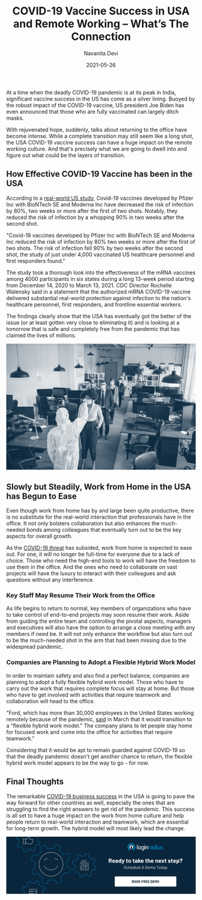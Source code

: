 ﻿---
title: "COVID-19 Vaccine Success in USA and Remote Working – What’s The Connection"
date: "2021-05-26"
coverImage: "COVID-vaccines-for-remote-culture.jpg"
tags: ["loginradius"]
featured: false 
author: "Navanita Devi"
description: "With rejuvenated hope, suddenly, talks about returning to the office have become intense. While a complete transition may still seem like a long shot, the USA COVID-19 vaccine success can have a huge impact on the remote working culture. Let’s find out how!"
metadescription: "Find out how USA’s success with COVID-19 vaccine is helping professionals to get back to office. This success is all set to have a huge impact on the WFM culture."
metatitle: "How USA COVID-19 Vaccine Success can Impact the Remote Working Culture"
---

At a time when the deadly COVID-19 pandemic is at its peak in India, significant vaccine success in the US has come as a silver lining. Buoyed by the robust impact of the COVID-19 vaccine, US president Joe Biden has even announced that those who are fully vaccinated can largely ditch masks.

  

With rejuvenated hope, suddenly, talks about returning to the office have become intense. While a complete transition may still seem like a long shot, the USA COVID-19 vaccine success can have a huge impact on the remote working culture. And that's precisely what we are going to dwell into and figure out what could be the layers of transition.

## How Effective COVID-19 Vaccine has been in the USA

According to a [real-world US study](https://www.livemint.com/news/world/pfizer-moderna-covid-19-vaccines-highly-effective-after-first-shot-in-real-world-use-study-11617066864734.html), Covid-19 vaccines developed by Pfizer Inc with BioNTech SE and Moderna Inc have decreased the risk of infection by 80%, two weeks or more after the first of two shots. Notably, they reduced the risk of infection by a whopping 90% in two weeks after the second shot.

  

"Covid-19 vaccines developed by Pfizer Inc with BioNTech SE and Moderna Inc reduced the risk of infection by 80% two weeks or more after the first of two shots. The risk of infection fell 90% by two weeks after the second shot, the study of just under 4,000 vaccinated US healthcare personnel and first responders found."

  

The study took a thorough look into the effectiveness of the mRNA vaccines among 4000 participants in six states during a long 13-week period starting from December 14, 2020 to March 13, 2021. CDC Director Rochelle Walensky said in a statement that the authorized mRNA COVID-19 vaccine delivered substantial real-world protection against infection to the nation's healthcare personnel, first responders, and frontline essential workers.

  

The findings clearly show that the USA has eventually got the better of the issue (or at least gotten very close to eliminating it) and is looking at a tomorrow that is safe and completely free from the pandemic that has claimed the lives of millions.

![book-a-demo-Consultation](remot-working-in-covid.jpg)
## Slowly but Steadily, Work from Home in the USA has Begun to Ease

Even though work from home has by and large been quite productive, there is no substitute for the real-world interaction that professionals have in the office. It not only bolsters collaboration but also enhances the much-needed bonds among colleagues that eventually turn out to be the key aspects for overall growth.

  

As the [COVID-19 threat](https://www.loginradius.com/blog/start-with-identity/2020/05/cyber-threats-business-risk-covid-19/) has subsided, work from home is expected to ease out. For one, it will no longer be full-time for everyone due to a lack of choice. Those who need the high-end tools to work will have the freedom to use them in the office. And the ones who need to collaborate on vast projects will have the luxury to interact with their colleagues and ask questions without any interference.

### Key Staff May Resume Their Work from the Office

As life begins to return to normal, key members of organizations who have to take control of end-to-end projects may soon resume their work. Aside from guiding the entire team and controlling the pivotal aspects, managers and executives will also have the option to arrange a close meeting with any members if need be. It will not only enhance the workflow but also turn out to be the much-needed shot in the arm that had been missing due to the widespread pandemic.

### Companies are Planning to Adopt a Flexible Hybrid Work Model

In order to maintain safety and also find a perfect balance, companies are planning to adopt a fully flexible hybrid work model. Those who have to carry out the work that requires complete focus will stay at home. But those who have to get involved with activities that require teamwork and collaboration will head to the office.

  

"Ford, which has more than 30,000 employees in the United States working remotely because of the pandemic, [said](https://www.nytimes.com/2021/04/05/business/office-workers-return-dates.html) in March that it would transition to a “flexible hybrid work model.” The company plans to let people stay home for focused work and come into the office for activities that require teamwork."

  

Considering that it would be apt to remain guarded against COVID-19 so that the deadly pandemic doesn't get another chance to return, the flexible hybrid work model appears to be the way to go - for now.

  

## Final Thoughts

The remarkable [COVID-19 business success](https://www.loginradius.com/blog/fuel/2021/03/how-to-make-businesses-marketing-plans-after-coronavirus/) in the USA is going to pave the way forward for other countries as well, especially the ones that are struggling to find the right answers to get rid of the pandemic. This success is all set to have a huge impact on the work from home culture and help people return to real-world interaction and teamwork, which are essential for long-term growth. The hybrid model will most likely lead the change.


[![book-a-demo-Consultation](../../assets/book-a-demo-loginradius.png)](https://www.loginradius.com/book-a-demo/)

